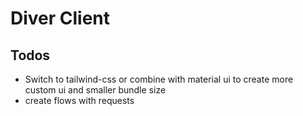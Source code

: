 # Diver Client

## Todos

- Switch to tailwind-css or combine with material ui to create more custom ui and smaller bundle size
- create flows with requests
